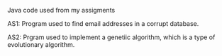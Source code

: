 Java code used from my assigments

AS1: Program used to find email addresses in a corrupt database.

AS2: Prgram used to implement a genetiic algorithm, which is a type of evolutionary algorithm.
